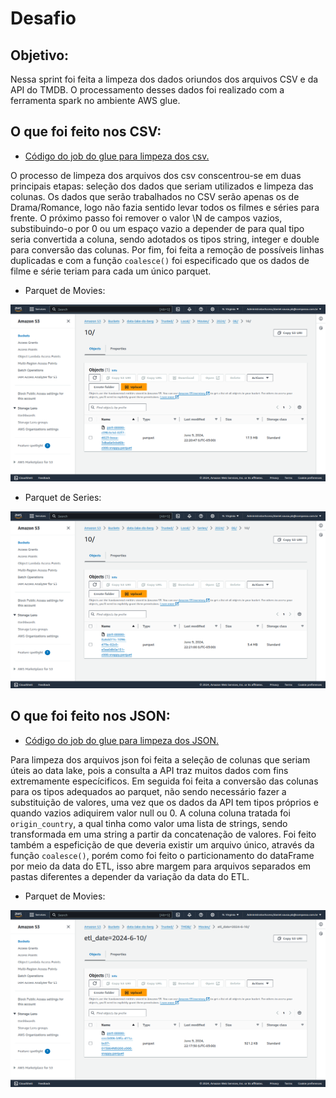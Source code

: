 # Desafio 

## Objetivo:

Nessa sprint foi feita a limpeza dos dados oriundos dos arquivos CSV e da API do TMDB. O processamento desses dados foi realizado com a ferramenta spark no ambiente AWS glue.

## O que foi feito nos CSV:

* [Código do job do glue para limpeza dos csv.](job-csv.py)

O processo de limpeza dos arquivos dos csv conscentrou-se em duas principais etapas: seleção dos dados que seriam utilizados e limpeza das colunas. Os dados que serão trabalhados no CSV serão apenas os de Drama/Romance, logo não fazia sentido levar todos os filmes e séries para frente. O próximo passo foi remover o valor \N de campos vazios, substibuindo-o por 0 ou um espaço vazio a depender de para qual tipo seria convertida a coluna, sendo adotados os tipos string, integer e double para conversão das colunas. Por fim, foi feita a remoção de possíveis linhas duplicadas e com a função `coalesce()` foi especificado que os dados de filme e série teriam para cada um único parquet.

* Parquet de Movies:

![parquet de movies local](evidencias/csv-movies-parquet.png)

* Parquet de Series:

![parquet de movies local](evidencias/csv-series-parquet.png)

## O que foi feito nos JSON:

* [Código do job do glue para limpeza dos JSON.](job-json.py)

Para limpeza dos arquivos json foi feita a seleção de colunas que seriam úteis ao data lake, pois a consulta a API traz muitos dados com fins extremamente especícificos. Em seguida foi feita a conversão das colunas para os tipos adequados ao parquet, não sendo necessário fazer a substituição de valores, uma vez que os dados da API tem tipos próprios e quando vazios adiquirem valor null ou 0. A coluna coluna tratada foi `origin_country`, a qual tinha como valor uma lista de strings, sendo transformada em uma string a partir da concatenação de valores. Foi feito também a espeficição de que deveria existir um arquivo único, através da função `coalesce()`, porém como foi feito o particionamento do dataFrame por meio da data do ETL, isso abre margem para arquivos separados em pastas diferentes a depender da variação da data do ETL.


* Parquet de Movies:

![parquet de movies local](evidencias/json-movies-parquet.png)